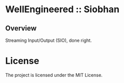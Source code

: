 # WellEngineered :: Siobhan

## Overview

Streaming Input/Output (SIO), done right.

# License

The project is licensed under the MIT License.
